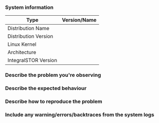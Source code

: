 <!--
Thank you for reporting an issue.

*IMPORTANT* - Please search our issue tracker *before* making a new issue.
If you cannot find a similar issue, then create a new issue.
https://github.com/integralstor/integralstor_unicell/issues

*IMPORTANT* - This issue tracker is for *bugs* and *issues* only.

Please fill in as much of the template as possible.
-->

### System information
<!--  add version after "|" character -->
Type                                | Version/Name
  ---                                  |     --- 
Distribution Name       | 
Distribution Version    | 
Linux Kernel                 | 
Architecture                 | 
IntegralSTOR Version                  | 

### Describe the problem you're observing

### Describe the expected behaviour

### Describe how to reproduce the problem

### Include any warning/errors/backtraces from the system logs
<!-- 
*IMPORTANT* - Please mark logs and text output from terminal commands 
or else Github will not display them correctly. 
An example is provided below.

Example:
```
this is an example how log text should be marked (wrap it with ```)
```
-->
